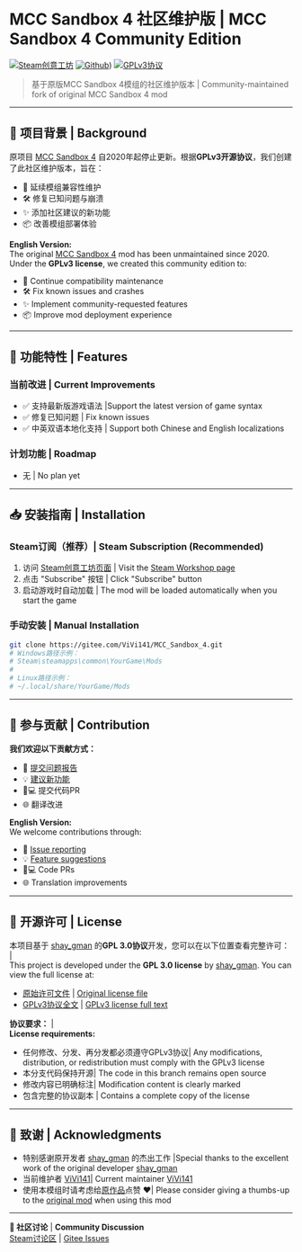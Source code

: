 
# MCC Sandbox 4 社区维护版 | MCC Sandbox 4 Community Edition

[![Steam创意工坊](https://img.shields.io/badge/Steam-Workshop-1b2838?logo=steam)](https://steamcommunity.com/sharedfiles/filedetails/?id=3439287971)
[![Github](https://img.shields.io/badge/github-ViVi141-brightgreen.svg)](https://github.com/ViVi141/MCC_Sandbox_4))
[![GPLv3协议](https://img.shields.io/badge/License-GPLv3-blue.svg)](https://www.gnu.org/licenses/gpl-3.0)

> 基于原版MCC Sandbox 4模组的社区维护版本 | Community-maintained fork of original MCC Sandbox 4 mod

---

## 📖 项目背景 | Background

原项目 [MCC Sandbox 4](https://steamcommunity.com/sharedfiles/filedetails/?id=338988835) 自2020年起停止更新。根据**GPLv3开源协议**，我们创建了此社区维护版本，旨在：

- 🔄 延续模组兼容性维护
- 🛠️ 修复已知问题与崩溃
- ✨ 添加社区建议的新功能
- 📦 改善模组部署体验

**English Version:**  
The original [MCC Sandbox 4](https://steamcommunity.com/sharedfiles/filedetails/?id=338988835) mod has been unmaintained since 2020. Under the **GPLv3 license**, we created this community edition to:

- 🔄 Continue compatibility maintenance
- 🛠️ Fix known issues and crashes
- ✨ Implement community-requested features
- 📦 Improve mod deployment experience

---

## 🚀 功能特性 | Features

### 当前改进 | Current Improvements
- ✅ 支持最新版游戏语法 |Support the latest version of game syntax
- ✅ 修复已知问题 | Fix known issues
- ✅ 中英双语本地化支持 | Support both Chinese and English localizations


### 计划功能 | Roadmap
- 无 |  No plan yet
---

## 📥 安装指南 | Installation

### Steam订阅（推荐）| Steam Subscription (Recommended)
1. 访问 [Steam创意工坊页面](https://steamcommunity.com/sharedfiles/filedetails/?id=3439287971) | Visit the [Steam Workshop page](https://steamcommunity.com/sharedfiles/filedetails/?id=3439287971)
2. 点击 "Subscribe" 按钮 | Click "Subscribe" button
3. 启动游戏时自动加载 | The mod will be loaded automatically when you start the game

### 手动安装 | Manual Installation
```bash
git clone https://gitee.com/ViVi141/MCC_Sandbox_4.git
# Windows路径示例：
# Steam\steamapps\common\YourGame\Mods
# 
# Linux路径示例：
# ~/.local/share/YourGame/Mods
```

---

## 🤝 参与贡献 | Contribution

**我们欢迎以下贡献方式：**  
- 🐛 [提交问题报告](https://gitee.com/ViVi141/MCC_Sandbox_4/issues)
- 💡 [建议新功能](https://steamcommunity.com/workshop/discussions/?id=3439287971)
- 👨💻 提交代码PR
- 🌐 翻译改进

**English Version:**  
We welcome contributions through:  
- 🐛 [Issue reporting](https://gitee.com/ViVi141/MCC_Sandbox_4/issues)
- 💡 [Feature suggestions](https://steamcommunity.com/workshop/discussions/?id=3439287971)
- 👨💻 Code PRs
- 🌐 Translation improvements

---

## 📜 开源许可 | License

本项目基于 [shay_gman](https://steamcommunity.com/profiles/76561198007956840) 的**GPL 3.0协议**开发，您可以在以下位置查看完整许可：   |   
This project is developed under the **GPL 3.0 license** by [shay_gman](https://steamcommunity.com/profiles/76561198007956840). You can view the full license at:  
- [原始许可文件](https://gitee.com/ViVi141/MCC_Sandbox_4/blob/master/LICENSE) | [Original license file](https://gitee.com/ViVi141/MCC_Sandbox_4/blob/master/LICENSE)
- [GPLv3协议全文](https://www.gnu.org/licenses/gpl-3.0.html) | [GPLv3 license full text](https://www.gnu.org/licenses/gpl-3.0.html)

**协议要求：**   |   
**License requirements:**  
- 任何修改、分发、再分发都必须遵守GPLv3协议| Any modifications, distribution, or redistribution must comply with the GPLv3 license
- 本分支代码保持开源| The code in this branch remains open source
- 修改内容已明确标注| Modification content is clearly marked
- 包含完整的协议副本 | Contains a complete copy of the license

---

## 🙏 致谢 | Acknowledgments

- 特别感谢原开发者 [shay_gman](https://steamcommunity.com/profiles/76561198007956840) 的杰出工作 |Special thanks to the excellent work of the original developer [shay_gman](https://steamcommunity.com/profiles/76561198007956840)
- 当前维护者 [ViVi141](https://steamcommunity.com/profiles/76561199019580384/)| Current maintainer [ViVi141](https://steamcommunity.com/profiles/76561199019580384/)
- 使用本模组时请考虑给[原作品](https://steamcommunity.com/sharedfiles/filedetails/?id=338988835)点赞 ❤️| Please consider giving a thumbs-up to the [original mod](https://steamcommunity.com/sharedfiles/filedetails/?id=338988835) when using this mod

---

**📢 社区讨论**  | **Community Discussion**  
[Steam讨论区](https://steamcommunity.com/workshop/discussions/?id=3439287971) | [Gitee Issues](https://gitee.com/ViVi141/MCC_Sandbox_4/issues)
```


